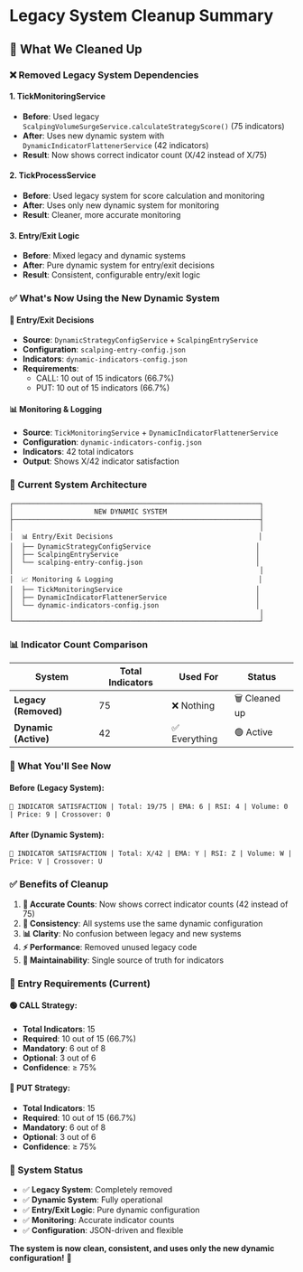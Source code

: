# Legacy System Cleanup Summary

## 🧹 **What We Cleaned Up**

### **❌ Removed Legacy System Dependencies**

#### **1. TickMonitoringService**
- **Before**: Used legacy `ScalpingVolumeSurgeService.calculateStrategyScore()` (75 indicators)
- **After**: Uses new dynamic system with `DynamicIndicatorFlattenerService` (42 indicators)
- **Result**: Now shows correct indicator count (X/42 instead of X/75)

#### **2. TickProcessService**
- **Before**: Used legacy system for score calculation and monitoring
- **After**: Uses only new dynamic system for monitoring
- **Result**: Cleaner, more accurate monitoring

#### **3. Entry/Exit Logic**
- **Before**: Mixed legacy and dynamic systems
- **After**: Pure dynamic system for entry/exit decisions
- **Result**: Consistent, configurable entry/exit logic

### **✅ What's Now Using the New Dynamic System**

#### **🎯 Entry/Exit Decisions**
- **Source**: `DynamicStrategyConfigService` + `ScalpingEntryService`
- **Configuration**: `scalping-entry-config.json`
- **Indicators**: `dynamic-indicators-config.json`
- **Requirements**: 
  - CALL: 10 out of 15 indicators (66.7%)
  - PUT: 10 out of 15 indicators (66.7%)

#### **📊 Monitoring & Logging**
- **Source**: `TickMonitoringService` + `DynamicIndicatorFlattenerService`
- **Configuration**: `dynamic-indicators-config.json`
- **Indicators**: 42 total indicators
- **Output**: Shows X/42 indicator satisfaction

### **🎯 Current System Architecture**

```
┌─────────────────────────────────────────────────────────────┐
│                    NEW DYNAMIC SYSTEM                       │
├─────────────────────────────────────────────────────────────┤
│                                                             │
│  📊 Entry/Exit Decisions                                    │
│  ├── DynamicStrategyConfigService                          │
│  ├── ScalpingEntryService                                  │
│  └── scalping-entry-config.json                            │
│                                                             │
│  📈 Monitoring & Logging                                    │
│  ├── TickMonitoringService                                 │
│  ├── DynamicIndicatorFlattenerService                      │
│  └── dynamic-indicators-config.json                        │
│                                                             │
└─────────────────────────────────────────────────────────────┘
```

### **📊 Indicator Count Comparison**

| System | Total Indicators | Used For | Status |
|--------|------------------|----------|---------|
| **Legacy (Removed)** | 75 | ❌ Nothing | 🗑️ Cleaned up |
| **Dynamic (Active)** | 42 | ✅ Everything | 🟢 Active |

### **🎯 What You'll See Now**

#### **Before (Legacy System):**
```
🎯 INDICATOR SATISFACTION | Total: 19/75 | EMA: 6 | RSI: 4 | Volume: 0 | Price: 9 | Crossover: 0
```

#### **After (Dynamic System):**
```
🎯 INDICATOR SATISFACTION | Total: X/42 | EMA: Y | RSI: Z | Volume: W | Price: V | Crossover: U
```

### **✅ Benefits of Cleanup**

1. **🎯 Accurate Counts**: Now shows correct indicator counts (42 instead of 75)
2. **🔄 Consistency**: All systems use the same dynamic configuration
3. **📊 Clarity**: No confusion between legacy and new systems
4. **⚡ Performance**: Removed unused legacy code
5. **🔧 Maintainability**: Single source of truth for indicators

### **🎯 Entry Requirements (Current)**

#### **🟢 CALL Strategy:**
- **Total Indicators**: 15
- **Required**: 10 out of 15 (66.7%)
- **Mandatory**: 6 out of 8
- **Optional**: 3 out of 6
- **Confidence**: ≥ 75%

#### **🔴 PUT Strategy:**
- **Total Indicators**: 15
- **Required**: 10 out of 15 (66.7%)
- **Mandatory**: 6 out of 8
- **Optional**: 3 out of 6
- **Confidence**: ≥ 75%

### **🚀 System Status**

- ✅ **Legacy System**: Completely removed
- ✅ **Dynamic System**: Fully operational
- ✅ **Entry/Exit Logic**: Pure dynamic configuration
- ✅ **Monitoring**: Accurate indicator counts
- ✅ **Configuration**: JSON-driven and flexible

**The system is now clean, consistent, and uses only the new dynamic configuration!** 🎉
